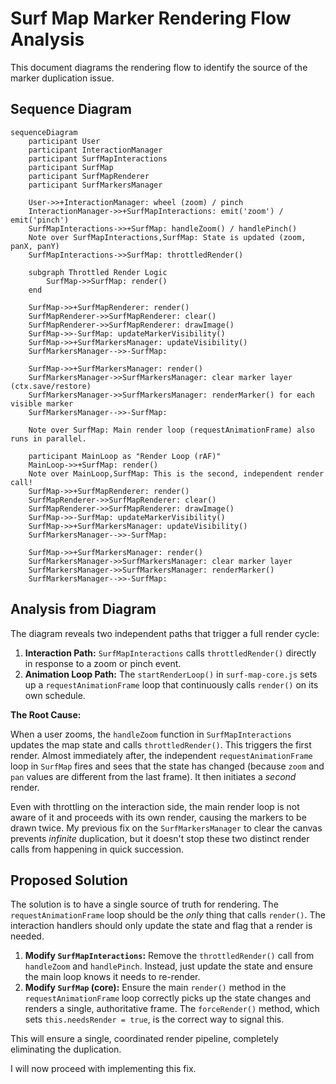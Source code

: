 # Surf Map Marker Rendering Flow Analysis

This document diagrams the rendering flow to identify the source of the marker duplication issue.

## Sequence Diagram

```mermaid
sequenceDiagram
    participant User
    participant InteractionManager
    participant SurfMapInteractions
    participant SurfMap
    participant SurfMapRenderer
    participant SurfMarkersManager

    User->>+InteractionManager: wheel (zoom) / pinch
    InteractionManager->>+SurfMapInteractions: emit('zoom') / emit('pinch')
    SurfMapInteractions->>+SurfMap: handleZoom() / handlePinch()
    Note over SurfMapInteractions,SurfMap: State is updated (zoom, panX, panY)
    SurfMapInteractions->>SurfMap: throttledRender()
    
    subgraph Throttled Render Logic
        SurfMap->>SurfMap: render()
    end

    SurfMap->>+SurfMapRenderer: render()
    SurfMapRenderer->>SurfMapRenderer: clear()
    SurfMapRenderer->>SurfMapRenderer: drawImage()
    SurfMap->>-SurfMap: updateMarkerVisibility()
    SurfMap->>+SurfMarkersManager: updateVisibility()
    SurfMarkersManager-->>-SurfMap: 
    
    SurfMap->>+SurfMarkersManager: render()
    SurfMarkersManager->>SurfMarkersManager: clear marker layer (ctx.save/restore)
    SurfMarkersManager->>SurfMarkersManager: renderMarker() for each visible marker
    SurfMarkersManager-->>-SurfMap: 

    Note over SurfMap: Main render loop (requestAnimationFrame) also runs in parallel.

    participant MainLoop as "Render Loop (rAF)"
    MainLoop->>+SurfMap: render()
    Note over MainLoop,SurfMap: This is the second, independent render call!
    SurfMap->>+SurfMapRenderer: render()
    SurfMapRenderer->>SurfMapRenderer: clear()
    SurfMapRenderer->>SurfMapRenderer: drawImage()
    SurfMap->>-SurfMap: updateMarkerVisibility()
    SurfMap->>+SurfMarkersManager: updateVisibility()
    SurfMarkersManager-->>-SurfMap: 
    
    SurfMap->>+SurfMarkersManager: render()
    SurfMarkersManager->>SurfMarkersManager: clear marker layer
    SurfMarkersManager->>SurfMarkersManager: renderMarker()
    SurfMarkersManager-->>-SurfMap: 

```

## Analysis from Diagram

The diagram reveals two independent paths that trigger a full render cycle:

1.  **Interaction Path:** `SurfMapInteractions` calls `throttledRender()` directly in response to a zoom or pinch event.
2.  **Animation Loop Path:** The `startRenderLoop()` in `surf-map-core.js` sets up a `requestAnimationFrame` loop that continuously calls `render()` on its own schedule.

**The Root Cause:**

When a user zooms, the `handleZoom` function in `SurfMapInteractions` updates the map state and calls `throttledRender()`. This triggers the first render. Almost immediately after, the independent `requestAnimationFrame` loop in `SurfMap` fires and sees that the state has changed (because `zoom` and `pan` values are different from the last frame). It then initiates a *second* render.

Even with throttling on the interaction side, the main render loop is not aware of it and proceeds with its own render, causing the markers to be drawn twice. My previous fix on the `SurfMarkersManager` to clear the canvas prevents *infinite* duplication, but it doesn't stop these two distinct render calls from happening in quick succession.

## Proposed Solution

The solution is to have a single source of truth for rendering. The `requestAnimationFrame` loop should be the *only* thing that calls `render()`. The interaction handlers should only update the state and flag that a render is needed.

1.  **Modify `SurfMapInteractions`:** Remove the `throttledRender()` call from `handleZoom` and `handlePinch`. Instead, just update the state and ensure the main loop knows it needs to re-render.
2.  **Modify `SurfMap` (core):** Ensure the main `render()` method in the `requestAnimationFrame` loop correctly picks up the state changes and renders a single, authoritative frame. The `forceRender()` method, which sets `this.needsRender = true`, is the correct way to signal this.

This will ensure a single, coordinated render pipeline, completely eliminating the duplication.

I will now proceed with implementing this fix.
